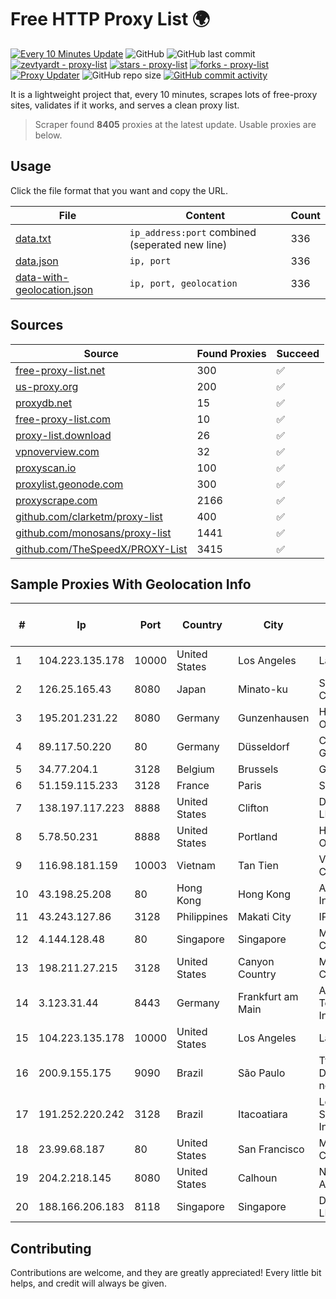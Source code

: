 
# Free HTTP Proxy List 🌍

[![Every 10 Minutes Update](https://github.com/mertguvencli/http-proxy-list/actions/workflows/main.yml/badge.svg?branch=main)](https://github.com/mertguvencli/http-proxy-list/actions/workflows/main.yml)
![GitHub](https://img.shields.io/github/license/mertguvencli/http-proxy-list)
![GitHub last commit](https://img.shields.io/github/last-commit/mertguvencli/http-proxy-list)
[![zevtyardt - proxy-list](https://img.shields.io/static/v1?label=zevtyardt&message=proxy-list&color=blue&logo=github)](https://github.com/zevtyardt/proxy-list "Go to GitHub repo")
[![stars - proxy-list](https://img.shields.io/github/stars/zevtyardt/proxy-list?style=social)](https://github.com/zevtyardt/proxy-list)
[![forks - proxy-list](https://img.shields.io/github/forks/zevtyardt/proxy-list?style=social)](https://github.com/zevtyardt/proxy-list)
[![Proxy Updater](https://github.com/zevtyardt/proxy-list/workflows/Proxy%20Updater/badge.svg)](https://github.com/zevtyardt/proxy-list/actions?query=workflow:"Proxy+Updater")
![GitHub repo size](https://img.shields.io/github/repo-size/zevtyardt/proxy-list)
[![GitHub commit activity](https://img.shields.io/github/commit-activity/m/zevtyardt/proxy-list?logo=commits)](https://github.com/zevtyardt/proxy-list/commits/main)

It is a lightweight project that, every 10 minutes, scrapes lots of free-proxy sites, validates if it works, and serves a clean proxy list.

> Scraper found **8405** proxies at the latest update. Usable proxies are below.

## Usage

Click the file format that you want and copy the URL.

|File|Content|Count|
|----|-------|-----|
|[data.txt](https://raw.githubusercontent.com/mertguvencli/http-proxy-list/main/proxy-list/data.txt)|`ip_address:port` combined (seperated new line)|336|
|[data.json](https://raw.githubusercontent.com/mertguvencli/http-proxy-list/main/proxy-list/data.json)|`ip, port`|336|
|[data-with-geolocation.json](https://raw.githubusercontent.com/mertguvencli/http-proxy-list/main/proxy-list/data-with-geolocation.json)|`ip, port, geolocation`|336|

## Sources

|Source|Found Proxies|Succeed|
|------|-------------|-------|
|[free-proxy-list.net](https://free-proxy-list.net)|300|✅|
|[us-proxy.org](https://www.us-proxy.org)|200|✅|
|[proxydb.net](http://proxydb.net)|15|✅|
|[free-proxy-list.com](https://free-proxy-list.com/?page=&port=&type%5B%5D=http&type%5B%5D=https&up_time=0&search=Search)|10|✅|
|[proxy-list.download](https://www.proxy-list.download/HTTP)|26|✅|
|[vpnoverview.com](https://vpnoverview.com/privacy/anonymous-browsing/free-proxy-servers)|32|✅|
|[proxyscan.io](https://www.proxyscan.io)|100|✅|
|[proxylist.geonode.com](https://proxylist.geonode.com/api/proxy-list?limit=300&page=1&sort_by=lastChecked&sort_type=desc&protocols=http,https)|300|✅|
|[proxyscrape.com](https://api.proxyscrape.com/v2/?request=displayproxies&protocol=http&timeout=10000&country=all&ssl=all&anonymity=all)|2166|✅|
|[github.com/clarketm/proxy-list](https://raw.githubusercontent.com/clarketm/proxy-list/master/proxy-list-raw.txt)|400|✅|
|[github.com/monosans/proxy-list](https://raw.githubusercontent.com/monosans/proxy-list/main/proxies/http.txt)|1441|✅|
|[github.com/TheSpeedX/PROXY-List](https://raw.githubusercontent.com/TheSpeedX/PROXY-List/master/http.txt)|3415|✅|


## Sample Proxies With Geolocation Info

|#|Ip|Port|Country|City|Internet Service Provider|
|-|--|----|-------|----|-------------------------|
|1|104.223.135.178|10000|United States|Los Angeles|LayerHost|
|2|126.25.165.43|8080|Japan|Minato-ku|Softbank BB Corp.|
|3|195.201.231.22|8080|Germany|Gunzenhausen|Hetzner Online GmbH|
|4|89.117.50.220|80|Germany|Düsseldorf|Contabo GmbH|
|5|34.77.204.1|3128|Belgium|Brussels|Google LLC|
|6|51.159.115.233|3128|France|Paris|SCALEWAY|
|7|138.197.117.223|8888|United States|Clifton|DigitalOcean, LLC|
|8|5.78.50.231|8888|United States|Portland|Hetzner Online GmbH|
|9|116.98.181.159|10003|Vietnam|Tan Tien|Viettel Corporation|
|10|43.198.25.208|80|Hong Kong|Hong Kong|Amazon.com, Inc.|
|11|43.243.127.86|3128|Philippines|Makati City|IPVG|
|12|4.144.128.48|80|Singapore|Singapore|Microsoft Corporation|
|13|198.211.27.215|3128|United States|Canyon Country|Multacom Corporation|
|14|3.123.31.44|8443|Germany|Frankfurt am Main|Amazon Technologies Inc.|
|15|104.223.135.178|10000|United States|Los Angeles|LayerHost|
|16|200.9.155.175|9090|Brazil|São Paulo|Tyna Host - Datacenter no Brasil|
|17|191.252.220.242|3128|Brazil|Itacoatiara|Locaweb Serviços de Internet S/A|
|18|23.99.68.187|80|United States|San Francisco|Microsoft Corporation|
|19|204.2.218.145|8080|United States|Calhoun|NTT America, Inc.|
|20|188.166.206.183|8118|Singapore|Singapore|DigitalOcean, LLC|



## Contributing

Contributions are welcome, and they are greatly appreciated! Every
little bit helps, and credit will always be given.

